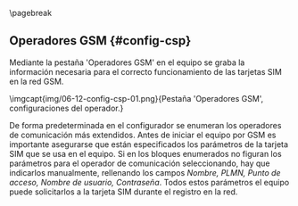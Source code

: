 \pagebreak

## Operadores GSM {#config-csp}

Mediante la pestaña 'Operadores GSM' en el equipo se graba la información necesaria para el correcto funcionamiento de las tarjetas SIM en la red GSM.

\imgcapt{img/06-12-config-csp-01.png}{Pestaña 'Operadores GSM', configuraciones del operador.}


De forma predeterminada en el configurador se enumeran los operadores de comunicación más extendidos. Antes de iniciar el equipo por GSM es importante asegurarse que están especificados los parámetros de la tarjeta SIM que se usa en el equipo. Si en los bloques enumerados no figuran los parámetros para el operador de comunicación seleccionando, hay que indicarlos manualmente, rellenando los campos *Nombre, PLMN, Punto de acceso, Nombre de usuario, Contraseña*. Todos estos parámetros el equipo puede solicitarlos a la tarjeta SIM durante el registro en la red.

